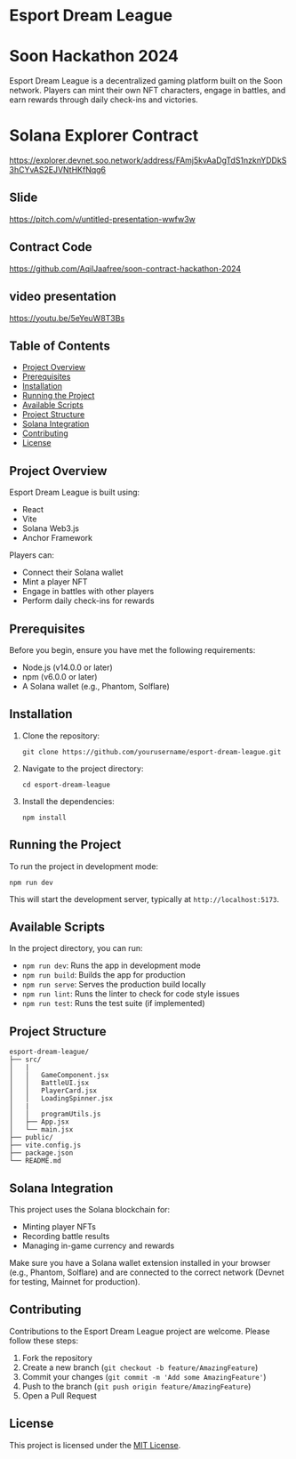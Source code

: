 # Esport Dream League
# Soon Hackathon 2024

Esport Dream League is a decentralized gaming platform built on the Soon network. Players can mint their own NFT characters, engage in battles, and earn rewards through daily check-ins and victories.

# Solana Explorer Contract 
https://explorer.devnet.soo.network/address/FAmj5kvAaDgTdS1nzknYDDkS3hCYvAS2EJVNtHKfNqg6

## Slide
https://pitch.com/v/untitled-presentation-wwfw3w

## Contract Code
https://github.com/AqilJaafree/soon-contract-hackathon-2024

## video presentation
https://youtu.be/5eYeuW8T3Bs

## Table of Contents
- [Project Overview](#project-overview)
- [Prerequisites](#prerequisites)
- [Installation](#installation)
- [Running the Project](#running-the-project)
- [Available Scripts](#available-scripts)
- [Project Structure](#project-structure)
- [Solana Integration](#solana-integration)
- [Contributing](#contributing)
- [License](#license)

## Project Overview

Esport Dream League is built using:
- React
- Vite
- Solana Web3.js
- Anchor Framework

Players can:
- Connect their Solana wallet
- Mint a player NFT
- Engage in battles with other players
- Perform daily check-ins for rewards

## Prerequisites

Before you begin, ensure you have met the following requirements:
- Node.js (v14.0.0 or later)
- npm (v6.0.0 or later)
- A Solana wallet (e.g., Phantom, Solflare)

## Installation

1. Clone the repository:
   ```
   git clone https://github.com/yourusername/esport-dream-league.git
   ```

2. Navigate to the project directory:
   ```
   cd esport-dream-league
   ```

3. Install the dependencies:
   ```
   npm install
   ```

## Running the Project

To run the project in development mode:

```
npm run dev
```

This will start the development server, typically at `http://localhost:5173`.

## Available Scripts

In the project directory, you can run:

- `npm run dev`: Runs the app in development mode
- `npm run build`: Builds the app for production
- `npm run serve`: Serves the production build locally
- `npm run lint`: Runs the linter to check for code style issues
- `npm run test`: Runs the test suite (if implemented)

## Project Structure

```
esport-dream-league/
├── src/
│   |
│   │   GameComponent.jsx
│   │   BattleUI.jsx
│   │   PlayerCard.jsx
│   │   LoadingSpinner.jsx
│   | 
│   │   programUtils.js
│   ├── App.jsx
│   └── main.jsx
├── public/
├── vite.config.js
├── package.json
└── README.md
```

## Solana Integration

This project uses the Solana blockchain for:
- Minting player NFTs
- Recording battle results
- Managing in-game currency and rewards

Make sure you have a Solana wallet extension installed in your browser (e.g., Phantom, Solflare) and are connected to the correct network (Devnet for testing, Mainnet for production).

## Contributing

Contributions to the Esport Dream League project are welcome. Please follow these steps:

1. Fork the repository
2. Create a new branch (`git checkout -b feature/AmazingFeature`)
3. Commit your changes (`git commit -m 'Add some AmazingFeature'`)
4. Push to the branch (`git push origin feature/AmazingFeature`)
5. Open a Pull Request

## License

This project is licensed under the [MIT License](https://choosealicense.com/licenses/mit/).